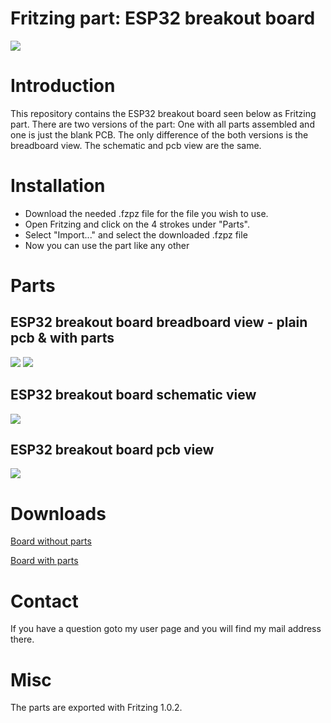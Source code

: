 # Fritzing part: ESP32 breakout board
<img src="https://img.shields.io/badge/License-Apache_2.0-green"/>

# Introduction

This repository contains the ESP32 breakout board seen below as Fritzing part. There are two versions of the part:
One with all parts assembled and one is just the blank PCB. The only difference of the both versions is the breadboard view. 
The schematic and pcb view are the same.


# Installation 
- Download the needed .fzpz file for the file you wish to use.
- Open Fritzing and click on the 4 strokes under "Parts".
- Select "Import..." and select the downloaded .fzpz file
- Now you can use the part like any other

# Parts

## ESP32 breakout board breadboard view - plain pcb & with parts
<img src="https://github.com/DeepDreamer89/Fritzing_ESP32_breakout_board/assets/13611927/503b3c40-80d1-4bec-846c-6225dd480dd8">
<img src="https://github.com/DeepDreamer89/Fritzing_ESP32_breakout_board/assets/13611927/055eb5a0-97fc-46d5-87d4-b05d5dcfc82c">

## ESP32 breakout board schematic view
<img src="https://github.com/DeepDreamer89/Fritzing_ESP32_breakout_board/assets/13611927/aaf8f5b7-0bb1-4877-af16-5e12b7132b80">

## ESP32 breakout board pcb view
<img src="https://github.com/DeepDreamer89/Fritzing_ESP32_breakout_board/assets/13611927/cee1d598-daa5-4de2-b177-28a0ee67f95b">

# Downloads
[Board without parts](ESP32_module_Breakout_board_without_parts.fzpz)
  
[Board with parts](ESP32_module_Breakout_board_with_parts.fzpz)

# Contact 
If you have a question goto my user page and you will find my mail address there.

# Misc
The parts are exported with Fritzing 1.0.2.

